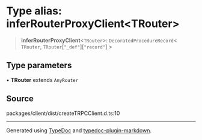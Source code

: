 # Type alias: inferRouterProxyClient\<TRouter\>

> **inferRouterProxyClient**\<`TRouter`\>: `DecoratedProcedureRecord`\< `TRouter`, `TRouter`\[`"_def"`\]\[`"record"`\] \>

## Type parameters

• **TRouter** extends `AnyRouter`

## Source

packages/client/dist/createTRPCClient.d.ts:10

***

Generated using [TypeDoc](https://typedoc.org) and [typedoc-plugin-markdown](https://typedoc-plugin-markdown.org).
